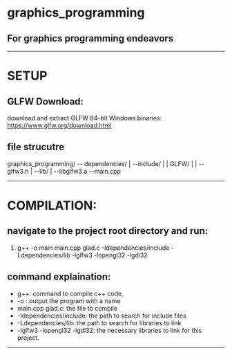 # graphics\_programming
## For graphics programming endeavors

----------------

# SETUP
## GLFW Download:
download and extract GLFW 64-bit Windows binaries:
https://www.glfw.org/download.html

## file strucutre
graphics\_programming/
-- dependencies/
|  --include/
|  |  GLFW/
|  |  --glfw3.h
|  --lib/
|     --libglfw3.a
--main.cpp

----------------

# COMPILATION:
## navigate to the project root directory and run:
1. g++ -o main main.cpp glad.c -Idependencies/include -Ldependencies/lib -lglfw3 -lopengl32 -lgdi32
## command explaination:
- g++: command to compile c++ code.
- -o <program>: output the program with a name
- main.cpp glad.c: the file to compile
- -Idependencies/include: the path to search for include files
- -Ldependencies/lib: the path to search for libraries to link
- -lglfw3 -lopengl32 -lgdi32: the necessary libraries to link for this project.
----------------
